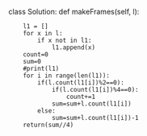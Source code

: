 class Solution:
    def makeFrames(self, l):
        
        l1 = [] 
        for x in l: 
            if x not in l1: 
                l1.append(x) 
        count=0
        sum=0
        #print(l1)
        for i in range(len(l1)):
            if(l.count(l1[i])%2==0):
                if(l.count(l1[i])%4==0):
                    count+=1
                sum=sum+l.count(l1[i])
            else:
                sum=sum+l.count(l1[i])-1
        return(sum//4)
